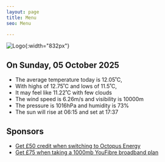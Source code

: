 ```yaml
---
layout: page
title: Menu
seo: Menu

---
```


![Logo](/images/logo.jpg){:width="832px"}

<!-- weather_marker starts -->
## On Sunday, 05 October 2025

- The average temperature today is 12.05˚C,
- With highs of 12.75˚C and lows of 11.5˚C,
- It may feel like 11.22˚C with few clouds
- The wind speed is 6.26m/s and visibility is 10000m
- The pressure is 1016hPa and humidity is 73%
- The sun will rise at 06:15 and set at 17:37

<!-- weather_marker ends -->

## Sponsors

- [Get £50 credit when switching to Octopus Energy](https://bit.ly/3oD1nnS)
- [Get £75 when taking a 1000mb YouFibre broadband plan](https://aklam.io/91zWhU?)
